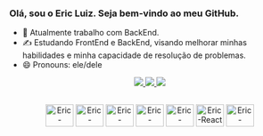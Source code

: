 ### Olá, sou o Eric Luiz. Seja bem-vindo ao meu GitHub.

- 💼 Atualmente trabalho com BackEnd.
- ✍️ Estudando FrontEnd e BackEnd, visando melhorar minhas habilidades e minha capacidade de resolução de problemas.
- 😄 Pronouns: ele/dele

<div align=center>
<a href="mailto:ericluizlucas@gmail.com" target="_blank"><img src="https://img.shields.io/badge/Gmail-D14836?style=for-the-badge&logo=gmail&logoColor=white" target="_blank">
<a/>
<a href="https://www.linkedin.com/in/eric-barbosa/" target="_blank"><img src="https://img.shields.io/badge/LinkedIn-0077B5?style=for-the-badge&logo=linkedin&logoColor=white" target="_blank">
<a/>
<a href="https://www.instagram.com/ericluizlucas/" target="_blank"><img src="https://img.shields.io/badge/Instagram-E4405F?style=for-the-badge&logo=instagram&logoColor=white" target="_blank">
<a/>
<div/>

##

<div>
<img align=center alt="Eric-Csharp" height="40" width="50" src="https://cdn.jsdelivr.net/gh/devicons/devicon/icons/csharp/csharp-original.svg" target="_blank">
<img align=center alt="Eric-Dotnet" height="40" width="50" src="https://cdn.jsdelivr.net/gh/devicons/devicon/icons/dotnetcore/dotnetcore-original.svg" target="_blank"/>
<img align=center alt="Eric-Typescript" height="40" width="50" src="https://cdn.jsdelivr.net/gh/devicons/devicon/icons/typescript/typescript-original.svg" target="_blank">
<img align=center alt="Eric-Javascript" height="40" width="50" src="https://cdn.jsdelivr.net/gh/devicons/devicon/icons/javascript/javascript-original.svg" target="_blank">
<img align=center alt="Eric-Nodejs" height="40" width="50" src="https://cdn.jsdelivr.net/gh/devicons/devicon/icons/nodejs/nodejs-original-wordmark.svg" target="_blank">
<img align=center alt="Eric-React" height="40" width="50" src="https://cdn.jsdelivr.net/gh/devicons/devicon/icons/react/react-original.svg" target="_blank">
<img align=center alt="Eric-Mysql" height="40" width="50" src="https://cdn.jsdelivr.net/gh/devicons/devicon/icons/mysql/mysql-original-wordmark.svg" target="_blank">
<div/>

<!--

Here are some ideas to get you started:

- 🔭 I’m currently working on ...
- 🌱 I’m currently learning ...
- 👯 I’m looking to collaborate on ...
- 🤔 I’m looking for help with ...
- 💬 Ask me about ...
- 📫 How to reach me: ...
- 😄 Pronouns: ...
- ⚡ Fun fact: ...
-->

